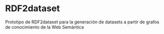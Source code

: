 # RDF2dataset
Prototipo de RDF2dataset para la generación de datasets a partir de grafos de conocimiento de la Web Semántica
